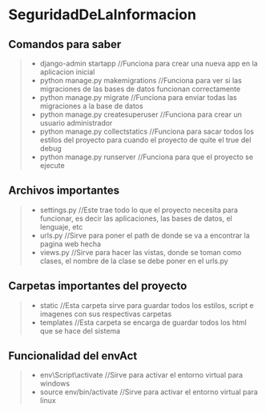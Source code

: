 # SeguridadDeLaInformacion

## Comandos para saber
> - django-admin startapp <NombreDeProyecto> //Funciona para crear una nueva app en la aplicacion inicial </br>
> - python manage.py makemigrations //Funciona para ver si las migraciones de las bases de datos funcionan correctamente </br>
> - python manage.py migrate //Funciona para enviar todas las migraciones a la base de datos </br>
> - python manage.py createsuperuser //Funciona para crear un usuario administrador </br>
> - python manage.py collectstatics //Funciona para sacar todos los estilos del proyecto para cuando el proyecto de quite el true del debug </br>
> - python manage.py runserver //Funciona para que el proyecto se ejecute </br>

## Archivos importantes
> - settings.py //Este trae todo lo que el proyecto necesita para funcionar, es decir las aplicaciones, las bases de datos, el lenguaje, etc </br>
> - urls.py //Sirve para poner el path de donde se va a encontrar la pagina web hecha </br>
> - views.py //Sirve para hacer las vistas, donde se toman como clases, el nombre de la clase se debe poner en el urls.py </br>

## Carpetas importantes del proyecto
> - static //Esta carpeta sirve para guardar todos los estilos, script e imagenes con sus respectivas carpetas </br>
> - templates //Esta carpeta se encarga de guardar todos los html que se hace del sistema </br>

## Funcionalidad del envAct
> - env\Script\activate //Sirve para activar el entorno virtual para windows
> - source env/bin/activate //Sirve para activar el entorno virtual para linux